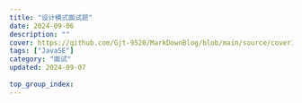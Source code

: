 ```yaml
---
title: "设计模式面试题"
date: 2024-09-06
description: ""
cover: https://github.com/Gjt-9520/MarkDownBlog/blob/main/source/coverImages/Bimage-135/Bimage122.jpg?raw=true
tags: ["JavaSE"]
category: "面试"
updated: 2024-09-07
  
top_group_index: 
---
```


